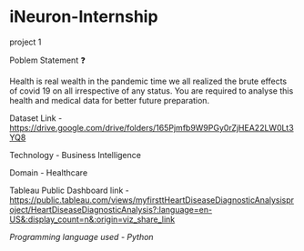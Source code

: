 # iNeuron-Internship
project 1

Poblem Statement ❓

Health is real wealth in the pandemic time we all realized the brute effects of covid 19 on all irrespective of any status. You are required to analyse this health and medical data for better future preparation.

Dataset Link -https://drive.google.com/drive/folders/165Pjmfb9W9PGy0rZjHEA22LW0Lt3YQ8

Technology - Business Intelligence

Domain - Healthcare

Tableau Public Dashboard link - https://public.tableau.com/views/myfirsttHeartDiseaseDiagnosticAnalysisproject/HeartDiseaseDiagnosticAnalysis?:language=en-US&:display_count=n&:origin=viz_share_link

*Programming language used - Python*









